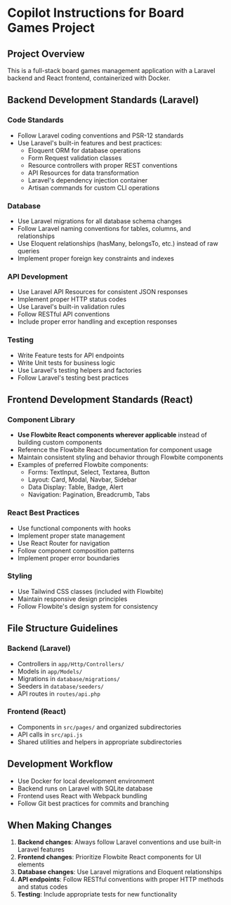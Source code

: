 # Copilot Instructions for Board Games Project

## Project Overview
This is a full-stack board games management application with a Laravel backend and React frontend, containerized with Docker.

## Backend Development Standards (Laravel)

### Code Standards
- Follow Laravel coding conventions and PSR-12 standards
- Use Laravel's built-in features and best practices:
  - Eloquent ORM for database operations
  - Form Request validation classes
  - Resource controllers with proper REST conventions
  - API Resources for data transformation
  - Laravel's dependency injection container
  - Artisan commands for custom CLI operations

### Database
- Use Laravel migrations for all database schema changes
- Follow Laravel naming conventions for tables, columns, and relationships
- Use Eloquent relationships (hasMany, belongsTo, etc.) instead of raw queries
- Implement proper foreign key constraints and indexes

### API Development
- Use Laravel API Resources for consistent JSON responses
- Implement proper HTTP status codes
- Use Laravel's built-in validation rules
- Follow RESTful API conventions
- Include proper error handling and exception responses

### Testing
- Write Feature tests for API endpoints
- Write Unit tests for business logic
- Use Laravel's testing helpers and factories
- Follow Laravel's testing best practices

## Frontend Development Standards (React)

### Component Library
- **Use Flowbite React components wherever applicable** instead of building custom components
- Reference the Flowbite React documentation for component usage
- Maintain consistent styling and behavior through Flowbite components
- Examples of preferred Flowbite components:
  - Forms: TextInput, Select, Textarea, Button
  - Layout: Card, Modal, Navbar, Sidebar
  - Data Display: Table, Badge, Alert
  - Navigation: Pagination, Breadcrumb, Tabs

### React Best Practices
- Use functional components with hooks
- Implement proper state management
- Use React Router for navigation
- Follow component composition patterns
- Implement proper error boundaries

### Styling
- Use Tailwind CSS classes (included with Flowbite)
- Maintain responsive design principles
- Follow Flowbite's design system for consistency

## File Structure Guidelines

### Backend (Laravel)
- Controllers in `app/Http/Controllers/`
- Models in `app/Models/`
- Migrations in `database/migrations/`
- Seeders in `database/seeders/`
- API routes in `routes/api.php`

### Frontend (React)
- Components in `src/pages/` and organized subdirectories
- API calls in `src/api.js`
- Shared utilities and helpers in appropriate subdirectories

## Development Workflow
- Use Docker for local development environment
- Backend runs on Laravel with SQLite database
- Frontend uses React with Webpack bundling
- Follow Git best practices for commits and branching

## When Making Changes
1. **Backend changes**: Always follow Laravel conventions and use built-in Laravel features
2. **Frontend changes**: Prioritize Flowbite React components for UI elements
3. **Database changes**: Use Laravel migrations and Eloquent relationships
4. **API endpoints**: Follow RESTful conventions with proper HTTP methods and status codes
5. **Testing**: Include appropriate tests for new functionality